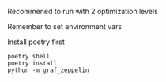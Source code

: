 Recommened to run with 2 optimization levels

Remember to set environment vars

Install poetry first

```
poetry shell
poetry install
python -m graf_zeppelin
```